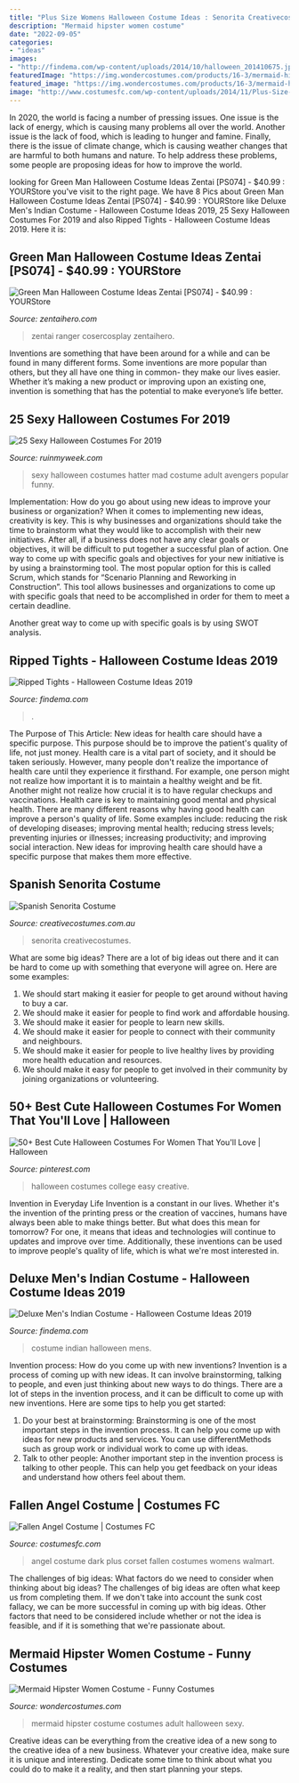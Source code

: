 ```yaml
---
title: "Plus Size Womens Halloween Costume Ideas : Senorita Creativecostumes"
description: "Mermaid hipster women costume"
date: "2022-09-05"
categories:
- "ideas"
images:
- "http://findema.com/wp-content/uploads/2014/10/halloween_201410675.jpg"
featuredImage: "https://img.wondercostumes.com/products/16-3/mermaid-hipster.jpg"
featured_image: "https://img.wondercostumes.com/products/16-3/mermaid-hipster.jpg"
image: "http://www.costumesfc.com/wp-content/uploads/2014/11/Plus-Size-Fallen-Angel-Costume.jpg"
---
```



In 2020, the world is facing a number of pressing issues. One issue is the lack of energy, which is causing many problems all over the world. Another issue is the lack of food, which is leading to hunger and famine. Finally, there is the issue of climate change, which is causing weather changes that are harmful to both humans and nature. To help address these problems, some people are proposing ideas for how to improve the world.

	

		
looking for Green Man Halloween Costume Ideas Zentai [PS074] - $40.99 : YOURStore you've visit to the right page. We have 8 Pics about Green Man Halloween Costume Ideas Zentai [PS074] - $40.99 : YOURStore like Deluxe Men&#039;s Indian Costume - Halloween Costume Ideas 2019, 25 Sexy Halloween Costumes For 2019 and also Ripped Tights - Halloween Costume Ideas 2019. Here it is:
		
    
## Green Man Halloween Costume Ideas Zentai [PS074] - $40.99 : YOURStore

<img loading=lazy src="http://www.zentaihero.com/images/5/GreenManHalloweenCostumeIdeasZentai.jpg" onerror="this.onerror=null;this.src='https://tse2.mm.bing.net/th?id=OIP.4fC9IljC-omzwbCgriwz9AHaL2&amp;pid=15.1';" alt="Green Man Halloween Costume Ideas Zentai [PS074] - $40.99 : YOURStore">

_Source: zentaihero.com_

>zentai ranger cosercosplay zentaihero. 

	

Inventions are something that have been around for a while and can be found in many different forms. Some inventions are more popular than others, but they all have one thing in common- they make our lives easier. Whether it’s making a new product or improving upon an existing one, invention is something that has the potential to make everyone’s life better.

    
## 25 Sexy Halloween Costumes For 2019

<img loading=lazy src="https://ruinmyweek.com/wp-content/uploads/2019/10/25-sexy-halloween-costumes-for-2019-23.jpg" onerror="this.onerror=null;this.src='https://tse3.mm.bing.net/th?id=OIP.sHhoqrIBsvrDM5NcUzUSjAHaKg&amp;pid=15.1';" alt="25 Sexy Halloween Costumes For 2019">

_Source: ruinmyweek.com_

>sexy halloween costumes hatter mad costume adult avengers popular funny. 

	

Implementation: How do you go about using new ideas to improve your business or organization?
When it comes to implementing new ideas, creativity is key. This is why businesses and organizations should take the time to brainstorm what they would like to accomplish with their new initiatives. After all, if a business does not have any clear goals or objectives, it will be difficult to put together a successful plan of action.
One way to come up with specific goals and objectives for your new initiative is by using a brainstorming tool. The most popular option for this is called Scrum, which stands for “Scenario Planning and Reworking in Construction”. This tool allows businesses and organizations to come up with specific goals that need to be accomplished in order for them to meet a certain deadline.

Another great way to come up with specific goals is by using SWOT analysis.

    
## Ripped Tights - Halloween Costume Ideas 2019

<img loading=lazy src="http://findema.com/wp-content/uploads/2014/10/halloween_201410675.jpg" onerror="this.onerror=null;this.src='https://tse3.mm.bing.net/th?id=OIP.4xRfZQ0R8zx8hsTMGnaV2gHaKl&amp;pid=15.1';" alt="Ripped Tights - Halloween Costume Ideas 2019">

_Source: findema.com_

>. 

	

The Purpose of This Article: New ideas for health care should have a specific purpose. This purpose should be to improve the patient's quality of life, not just money.
Health care is a vital part of society, and it should be taken seriously. However, many people don't realize the importance of health care until they experience it firsthand. For example, one person might not realize how important it is to maintain a healthy weight and be fit. Another might not realize how crucial it is to have regular checkups and vaccinations. Health care is key to maintaining good mental and physical health. There are many different reasons why having good health can improve a person's quality of life. Some examples include: reducing the risk of developing diseases; improving mental health; reducing stress levels; preventing injuries or illnesses; increasing productivity; and improving social interaction. New ideas for improving health care should have a specific purpose that makes them more effective.

    
## Spanish Senorita Costume

<img loading=lazy src="https://www.creativecostumes.com.au/wp-content/uploads/2018/07/CC_April_18_220-768x1024.jpg" onerror="this.onerror=null;this.src='https://tse2.mm.bing.net/th?id=OIP._ImCJoBz3jS5OOc-z3iRdAHaJ4&amp;pid=15.1';" alt="Spanish Senorita Costume">

_Source: creativecostumes.com.au_

>senorita creativecostumes. 

	

What are some big ideas?
There are a lot of big ideas out there and it can be hard to come up with something that everyone will agree on. Here are some examples:
1. We should start making it easier for people to get around without having to buy a car.
2. We should make it easier for people to find work and affordable housing.
3. We should make it easier for people to learn new skills.
4. We should make it easier for people to connect with their community and neighbours.
5. We should make it easier for people to live healthy lives by providing more health education and resources.
6. We should make it easy for people to get involved in their community by joining organizations or volunteering.

    
## 50+ Best Cute Halloween Costumes For Women That You&#039;ll Love | Halloween

<img loading=lazy src="https://i.pinimg.com/736x/cd/28/6c/cd286c18e49a547e8b96b4ebc656c39c.jpg" onerror="this.onerror=null;this.src='https://tse1.mm.bing.net/th?id=OIP.uiNJkbKBU2vxgdsA_xlxkAHaJ4&amp;pid=15.1';" alt="50+ Best Cute Halloween Costumes For Women That You&#039;ll Love | Halloween">

_Source: pinterest.com_

>halloween costumes college easy creative. 

	

Invention in Everyday Life
Invention is a constant in our lives. Whether it's the invention of the printing press or the creation of vaccines, humans have always been able to make things better. But what does this mean for tomorrow? For one, it means that ideas and technologies will continue to updates and improve over time. Additionally, these inventions can be used to improve people's quality of life, which is what we're most interested in.

    
## Deluxe Men&#039;s Indian Costume - Halloween Costume Ideas 2019

<img loading=lazy src="http://findema.com/wp-content/uploads/2014/10/halloween_20149658.jpg" onerror="this.onerror=null;this.src='https://tse2.mm.bing.net/th?id=OIP._KvGgK5jGW8NC5Odo-6LlAHaKl&amp;pid=15.1';" alt="Deluxe Men&#039;s Indian Costume - Halloween Costume Ideas 2019">

_Source: findema.com_

>costume indian halloween mens. 

	

Invention process: How do you come up with new inventions?
Invention is a process of coming up with new ideas. It can involve brainstorming, talking to people, and even just thinking about new ways to do things. There are a lot of steps in the invention process, and it can be difficult to come up with new inventions. Here are some tips to help you get started: 
1. Do your best at brainstorming: Brainstorming is one of the most important steps in the invention process. It can help you come up with ideas for new products and services. You can use differentMethods such as group work or individual work to come up with ideas. 
2. Talk to other people: Another important step in the invention process is talking to other people. This can help you get feedback on your ideas and understand how others feel about them. 

    
## Fallen Angel Costume | Costumes FC

<img loading=lazy src="http://www.costumesfc.com/wp-content/uploads/2014/11/Plus-Size-Fallen-Angel-Costume.jpg" onerror="this.onerror=null;this.src='https://tse4.mm.bing.net/th?id=OIP.sd6I2nlc9VLmKVAJvBl-TwHaKl&amp;pid=15.1';" alt="Fallen Angel Costume | Costumes FC">

_Source: costumesfc.com_

>angel costume dark plus corset fallen costumes womens walmart. 

	

The challenges of big ideas: What factors do we need to consider when thinking about big ideas?
The challenges of big ideas are often what keep us from completing them. If we don't take into account the sunk cost fallacy, we can be more successful in coming up with big ideas. Other factors that need to be considered include whether or not the idea is feasible, and if it is something that we're passionate about.

    
## Mermaid Hipster Women Costume - Funny Costumes

<img loading=lazy src="https://img.wondercostumes.com/products/16-3/mermaid-hipster.jpg" onerror="this.onerror=null;this.src='https://tse1.mm.bing.net/th?id=OIP.1Xq6gFM3Ah59gWtP7XTLLwHaKX&amp;pid=15.1';" alt="Mermaid Hipster Women Costume - Funny Costumes">

_Source: wondercostumes.com_

>mermaid hipster costume costumes adult halloween sexy. 

	

Creative ideas can be everything from the creative idea of a new song to the creative idea of a new business. Whatever your creative idea, make sure it is unique and interesting. Dedicate some time to think about what you could do to make it a reality, and then start planning your steps.

